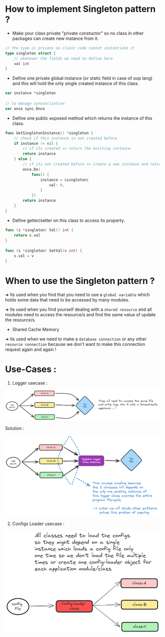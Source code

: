 # How to implement Singleton pattern ? 
- Make your class private "private constuctor" so no class in other packages can create new instance from it.
```go
// the type is private so client code cannot instantiate it
type singleton struct {
	// whatever the fields we need to define here
	val int
}
```
- Define one private global instance (or static field in case of oop lang) and this will hold the only single created instance of this class.
```go
var instance *singleton

// to manage synconrization
var once sync.Once
```
- Define one public exposed method which returns the instance of this class.
```go
func GetSingletonInstance() *singleton {
	// check if this instance is not created before
	if instance != nil {
		// if its created => return the existing instance
		return instance
	} else {
		// if its not created before => create a new instance and return it
		once.Do(
			func() {
				instance = &singleton{
					val: 0,
				}
			})
		return instance
	}
}
```
- Define getter/setter on this class to access its property.
```go
func (s *singleton) Val() int {
	return s.val
}

func (s *singleton) SetVal(v int) {
	s.val = v
}
```

# When to use the Singleton pattern ? 
➜ Its used when you find that you need to use a `global variable` which holds some data that need to be accessed by many modules. <br>

➜ Its used when you find yourself dealing with a `shared resource` and all modules need to access the resource/s and find the same value of update the resource/s.<br> <t> 

- Shared Cache Memory <br> 

➜ Its used when we need to make a `database connection` or any other `resource connection` because we don't want to make this connection request again and again ! <br>

# Use-Cases :
1. Logger usecase :

![](use-cases.logger.excalidraw.png)

Solution : 

![](use-cases.logger.solution.excalidraw.png)

2. Configs Loader usecase :

![](use-cases.configs-loader.excalidraw.png) 